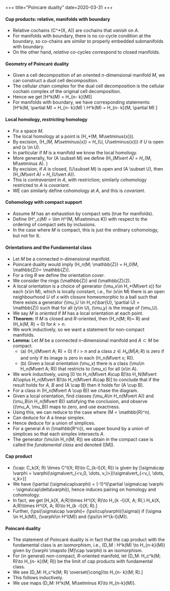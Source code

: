 +++
title="Poincare duality"
date=2020-03-31
+++

#### Cup products: relative,  manifolds with boundary

* Relative cochains \(C^*(X, A)\) are cochains that _vanish_ on $A$.
* For manifolds with boundary, there is no co-cycle condition at the boundary, so co-chains are _similar to_ properly embedded submanifolds with boundary.
* On the other hand, _relative_ co-cycles correspond to closed manifolds.

#### Geometry of Poincar&eacute; duality

* Given a cell decomposition of an oriented $n$-dimensional manifold $M$, we can construct a _dual_ cell decomposition.
* The cellular chain complex for the dual cell decomposition is the cellular cochain complex of the original cell decomposition.
* Hence we get \[H^k(M) = H_{n- k}(M)\]
* For manifolds with boundary, we have corresponding statements:
\[H^k(M, \partial M) = H_{n- k}(M) \\
H^k(M) = H_{n- k}(M, \partial M) \]

#### Local homology, _restricting_ homology

* Fix a space $M$.
* The local homology at a point is \(H_*(M, M\setminus\{x\})\).
* By excision, \(H_*(M, M\setminus\{x\}) = H_*(U, U\setminus\{x\})\) if $U$ is open and \(x \in U\).
* In particular if $M$ is a manifold we know the local homology.
* More generally, for \(A \subset M\) we define \(H_*(M\vert A) = H_*(M, M\setminus A). \)
* By excision, if $A$ is closed, \(U\subset M\) is open and \(A \subset U\), then \(H_*(M\vert A) = H_*(U\vert A)\).
* This is _contravariant_ in $A$, with restriction; similarly cohomology restricted to $A$ is _covariant_.
* WE can similarly define cohomology at $A$, and this is _covariant_.

#### Cohomology with compact support

* Assume $M$ has an exhaustion by compact sets (true for manifolds).
* Define \(H^*_c(M) = \lim H^*(M, M\setminus K)\) with respect to the ordering of compact sets by inclusions.
* In the case where $M$ is compact, this is just the ordinary cohomology, but not for $\mathbb{R}$.

#### Orientations and the Fundamental class

* Let $M$ be a connected $n$-dimensional manifold.
* Poincar&eacute; duality would imply \(H_n(M; \mathbb{Z}) = H_0(M, \mathbb{Z})= \mathbb{Z}\).
* For a ring $R$ we define the orientation cover.
* We consider the rings \(\mathbb{Z}\) and \(\mathbb{Z}/2\).
* A local orientation is a choice of generator \(\mu_x\in H_*(M\vert x)\) for each \(x\in M\), which is locally constant, i.e., for \(x\in M\) there is an open neighbourhood $U$ of $x$ with closure homeomorphic to a ball such that there exists a generator \(\mu_U \in H_n(\bar{U}, \partial U) = \mathbb{Z}\) such that for all \(y\in U\), \(\mu_y\) is the image of \(\mu_U\).
* We say $M$ is _oriented_ if $M$ has a local orientation at each point.
* __Theorem:__ If $M$ is closed and $R$-oriented, then \(H_n(M; R)= R\) and \(H_k(M, R) = 0\) for $k > n$.
* We work inductively, so we want a statement for non-compact manifolds.
* __Lemma:__ Let $M$ be a connected $n$-dimensional manifold and $A\subset M$ be compact.
    * (a) \(H_i(M\vert A; R) = 0\) if $i > n$ and a class $z\in H_n(M\vert A; R)$ is zero if and only if its image is zero in each \(H_n(M\vert x; R)\).
    * (b) Given a local orientation \(\mu_x\) there is a class \(\mu\in H_n(M\vert A; R)\) that restricts to \(\mu_x\) for all \(x\in A\).
* We work inductively, using
\[0 \to H_n(M\vert A\cup B)\to H_N(M\vert A)\oplus H_n(M\vert B)\to H_n(M\vert A\cap B)\]
to conclude that if the result holds for $A$, $B$ and \(A \cap B\) then it holds for \(A \cup B\).
* For a class in \(H_n(M\vert A \cup B)\) we chase the diagram.
* Given a local orientation, find classes \(\mu_A\in H_n(M\vert A)\) and \(\mu_B\in H_n(M\vert B)\) satisfying the conclusion, and observe \((\mu_A, \mu_B)\) maps to zero, and use exactness.
* Using this, we can reduce to the case where \(M = \mathbb{R}^n\).
* Can deduce for $A$ a linear simplex.
* Hence deduce for a union of simplices.
* For a general $A$ in \(\mathbb{R^n}\), we upper bound by a union of simplices so that each simplex intersects $A$.
* The generator \(\mu\in H_n(M; R)\) we obtain in the compact case is called the _fundamental class_ and denoted \([M]\).

#### Cap product

* \(\cap: C_k(X; R) \times C^l(X; R)\to C_{k-l}(X; R)\) is given by 
\[\sigma\cap \varphi = \varphi(\sigma\vert_{<v_0, \dots, v_l>})\sigma\vert_{<v_l, \dots, v_k>}\]
* We have \(\partial (\sigma\cap\varphi) = (-1)^l(\partial \sigma\cap \varphi - \sigma\cap\delta\varphi)\), hence induces pairing on homology and cohomology.
* In fact, we get
\[H_k(X, A;R)\times H^l(X; R)\to H_{k -l}(X, A; R),\\
H_k(X, A;R)\times H^l(X, A; R)\to H_{k -l}(X; R).\]
* Further, \(\psi(\sigma\cap \varphi)= (\psi\cup\varphi)(\sigma)\) if \(\sigma \in H_k(M)\), \(\varphi\in H^l(M)\) and \(\psi\in H^{k-l}(M)\).

#### Poincar&eacute; duality

* The statement of Poincar&eacute; duality is in fact that the cap product with the fundamental class is an isomorphism, i.e.,
\(D_M : H^k(M) \to H_{n-k}(M)\) given by \(\varphi \mapsto [M]\cap \varphi\) is an isomorphism.
* For (in general) non-compact, $R$-oriented manifold, let \(D_M: H_c^k(M; R)\to H_{n- k}(M; R)\) be the limit of cap products with fundamental class.
* We see \[D_M: H_c^k(M; R) \overset{\cong}\to H_{n- k}(M; R).\]
* This follows inductively.
* We use maps \(D_M: H^k(M, M\setminus K)\to H_{n-k}(M)\). 